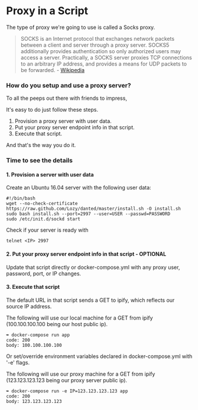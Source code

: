 # Proxy in a Script

The type of proxy we're going to use is called a Socks proxy.

>SOCKS is an Internet protocol that exchanges network packets between a client and server through a proxy server. SOCKS5 additionally provides authentication so only authorized users may access a server. Practically, a SOCKS server proxies TCP connections to an arbitrary IP address, and provides a means for UDP packets to be forwarded. - [Wikipedia](https://en.wikipedia.org/wiki/SOCKS)

### How do you setup and use a proxy server?

To all the peeps out there with friends to impress,

It's easy to do just follow these steps.

1. Provision a proxy server with user data.
2. Put your proxy server endpoint info in that script.
3. Execute that script.

And that's the way you do it.

### Time to see the details

#### 1. Provision a server with user data

Create an Ubuntu 16.04 server with the following user data:

```
#!/bin/bash
wget --no-check-certificate https://raw.github.com/Lozy/danted/master/install.sh -O install.sh
sudo bash install.sh --port=2997 --user=USER --passwd=PASSWORD
sudo /etc/init.d/sockd start
```

Check if your server is ready with
```
telnet <IP> 2997
```

#### 2. Put your proxy server endpoint info in that script - OPTIONAL

Update that script directly or docker-compose.yml with any proxy user, password, port, or IP changes.

#### 3. Execute that script

The default URL in that script sends a GET to ipify, which reflects our source IP address.

The following will use our local machine for a GET from ipify (100.100.100.100 being our host public ip).

```
➥ docker-compose run app
code: 200
body: 100.100.100.100
```

Or set/override environment variables declared in docker-compose.yml with '-e' flags.

The following will use our proxy machine for a GET from ipify (123.123.123.123 being our proxy server public ip).

```
➥ docker-compose run -e IP=123.123.123.123 app
code: 200
body: 123.123.123.123
```